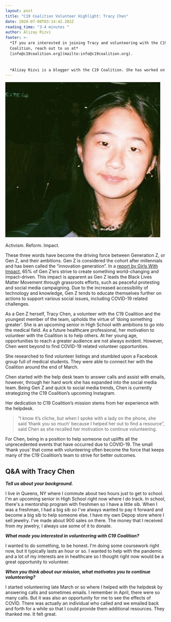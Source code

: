 ```yaml
---
layout: post
title: "C19 Coalition Volunteer Highlight: Tracy Chen"
date: 2020-07-08T03:14:42.202Z
reading_time: "3-4 minutes "
author: Alizay Rizvi
footer: >-
  *If you are interested in joining Tracy and volunteering with the C19
  Coalition, reach out to us at*
  [info@c19coalition.org](mailto:info@c19coalition.org).


  *Alizay Rizvi is a blogger with the C19 Coalition. She has worked on health equity programs, including at the American Heart Association, to increase diversity in the health and social justice sector and aid in finding solutions to lessen health disparities and inequities in the United States. As a young professional, she is passionate about educating and empowering her generation to become agents of change. You can find her on [LinkedIn](https://www.linkedin.com/in/alizayrizvi/).*
---
```

![](/assets/uploads/img_3251-2.jpg)

Activism. Reform. Impact.

These three words have become the driving force between Generation Z, or Gen Z, and their ambitions. Gen Z is considered the cohort after millennials and has been called the “innovation generation”. In a [report by Girls With Impact](https://drive.google.com/file/d/1l1sA333bB406n0Grw4W7Mc6jGrErnOsm/view), 65% of Gen Z’ers strive to create something world-changing and impact-driven. This impact is apparent as Gen Z leads the Black Lives Matter Movement through grassroots efforts, such as peaceful protesting and social media campaigning. Due to the increased accessibility of technology and knowledge, Gen Z tends to educate themselves further on actions to support various social issues, including COVID-19 related challenges.

As a Gen Z herself, Tracy Chen, a volunteer with the C19 Coalition and the youngest member of the team, upholds the virtue of ‘doing something greater’. She is an upcoming senior in High School with ambitions to go into the medical field. As a future healthcare professional, her motivation to volunteer with the Coalition is to help others. At her young age, opportunities to reach a greater audience are not always evident. However, Chen went beyond to find COVID-19 related volunteer opportunities.

She researched to find volunteer listings and stumbled upon a Facebook group full of medical students. They were able to connect her with the Coalition around the end of March.

Chen started with the help desk team to answer calls and assist with emails, however, through her hard work she has expanded into the social media team. Being Gen Z and quick to social media trends, Chen is currently strategizing the C19 Coalition’s upcoming Instagram.

Her dedication to C19 Coalition’s mission stems from her experience with the helpdesk.

> “I know it’s cliche, but when I spoke with a lady on the phone, she said ‘thank you so much’ because I helped her out to find a resource”, said Chen as she recalled her motivation to continue volunteering.

For Chen, being in a position to help someone out uplifts all the unprecedented events that have occurred due to COVID-19. The small ‘thank yous’ that come with volunteering often become the force that keeps many of the C19 Coalition’s team to strive for better outcomes.

## Q&A with Tracy Chen

***Tell us about your background.***

I live in Queens, NY where I commute about two hours just to get to school. I'm an upcoming senior in High School right now where I do track. In school, there's a mentorship program with freshmen so I have a little sib. When I was a freshman, I had a big sib so I've always wanted to pay it forward and become a big sib to help someone else. I have my own Depop store where I sell jewelry. I've made about 900 sales on there. The money that I received from my jewelry, I always use some of it to donate. 

***What made you interested in volunteering with C19 Coalition?***

I wanted to do something, to be honest. I'm doing some coursework right now, but it typically lasts an hour or so. I wanted to help with the pandemic and a lot of my interests are in healthcare so I thought right now would be a great opportunity to volunteer. 

***When you think about our mission, what motivates you to continue volunteering?***

I started volunteering late March or so where I helped with the helpdesk by answering calls and sometimes emails. I remember in April, there were so many calls. But it was also an opportunity for me to see the effects of COVID. There was actually an individual who called and we emailed back and forth for a while so that I could provide them additional resources. They thanked me. It felt great.